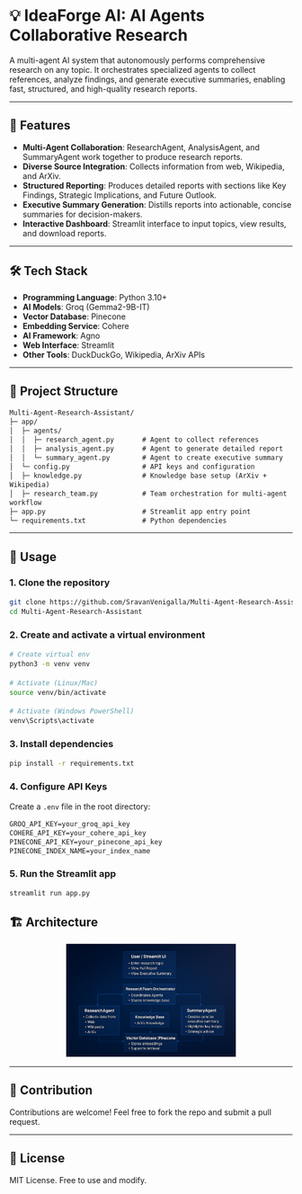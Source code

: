 # 💡 IdeaForge AI: AI Agents Collaborative Research
A multi-agent AI system that autonomously performs comprehensive research on any topic. It orchestrates specialized agents to collect references, analyze findings, and generate executive summaries, enabling fast, structured, and high-quality research reports.

---

## 🌟 Features

* **Multi-Agent Collaboration**: ResearchAgent, AnalysisAgent, and SummaryAgent work together to produce research reports.
* **Diverse Source Integration**: Collects information from web, Wikipedia, and ArXiv.
* **Structured Reporting**: Produces detailed reports with sections like Key Findings, Strategic Implications, and Future Outlook.
* **Executive Summary Generation**: Distills reports into actionable, concise summaries for decision-makers.
* **Interactive Dashboard**: Streamlit interface to input topics, view results, and download reports.

---

## 🛠️ Tech Stack

* **Programming Language**: Python 3.10+
* **AI Models**: Groq (Gemma2-9B-IT)
* **Vector Database**: Pinecone
* **Embedding Service**: Cohere
* **AI Framework**: Agno
* **Web Interface**: Streamlit
* **Other Tools**: DuckDuckGo, Wikipedia, ArXiv APIs

---

## 📂 Project Structure

```
Multi-Agent-Research-Assistant/
├─ app/
│  ├─ agents/
│  │  ├─ research_agent.py       # Agent to collect references
│  │  ├─ analysis_agent.py       # Agent to generate detailed report
│  │  └─ summary_agent.py        # Agent to create executive summary
│  └─ config.py                  # API keys and configuration
│  ├─ knowledge.py               # Knowledge base setup (ArXiv + Wikipedia)
│  ├─ research_team.py           # Team orchestration for multi-agent workflow
├─ app.py                        # Streamlit app entry point
└─ requirements.txt              # Python dependencies
```

---

## 🚀 Usage

### 1. Clone the repository

```bash
git clone https://github.com/SravanVenigalla/Multi-Agent-Research-Assistant.git
cd Multi-Agent-Research-Assistant
```
### 2. Create and activate a virtual environment

```bash
# Create virtual env
python3 -m venv venv  

# Activate (Linux/Mac)
source venv/bin/activate  

# Activate (Windows PowerShell)
venv\Scripts\activate
```

### 3. Install dependencies

```bash
pip install -r requirements.txt
```

### 4. Configure API Keys

Create a `.env` file in the root directory:

```
GROQ_API_KEY=your_groq_api_key
COHERE_API_KEY=your_cohere_api_key
PINECONE_API_KEY=your_pinecone_api_key
PINECONE_INDEX_NAME=your_index_name
```

### 5. Run the Streamlit app

```bash
streamlit run app.py
```

## 🏗️ Architecture

<p align="center">
  <img src="architecture.png" alt="Architecture Diagram" width="60%" />
</p>

---

## 🤝 Contribution

Contributions are welcome! Feel free to fork the repo and submit a pull request.

---

## 📜 License

MIT License. Free to use and modify.
